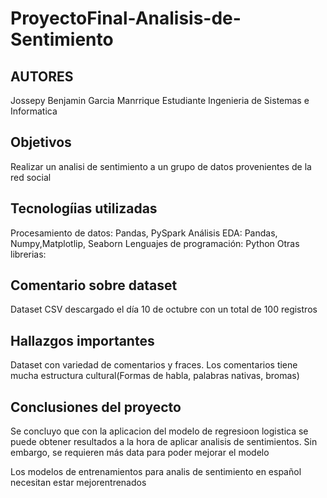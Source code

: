 # ProyectoFinal-Analisis-de-Sentimiento
## AUTORES
Jossepy Benjamin Garcia Manrrique
Estudiante Ingenieria de Sistemas e Informatica

## Objetivos
Realizar un analisi de sentimiento a un grupo de datos provenientes de la red social

## Tecnologíias utilizadas
Procesamiento de datos: Pandas, PySpark
Análisis EDA: Pandas, Numpy,Matplotlip, Seaborn
Lenguajes de programación: Python
Otras librerias:

## Comentario sobre dataset
Dataset CSV descargado el día 10 de octubre con un total de 100 registros

## Hallazgos importantes
Dataset con variedad de comentarios y fraces.
Los comentarios tiene mucha estructura cultural(Formas de habla, palabras nativas, bromas)

## Conclusiones del proyecto
Se concluyo que con la aplicacion del modelo de regresioon logistica se puede obtener resultados a la hora de aplicar analisis de sentimientos. Sin embargo, se requieren más data para poder mejorar el modelo

Los modelos de entrenamientos para analis de sentimiento en español necesitan estar mejorentrenados
